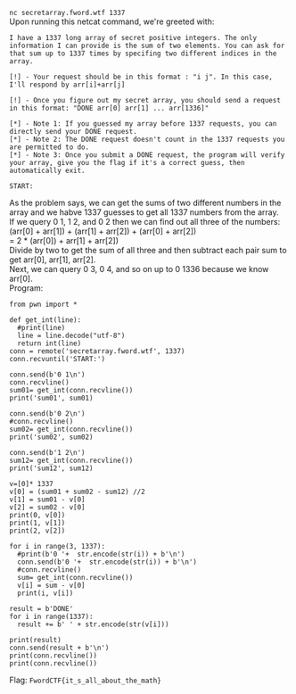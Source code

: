 `nc secretarray.fword.wtf 1337`  
Upon running this netcat command, we're greeted with:
```
I have a 1337 long array of secret positive integers. The only information I can provide is the sum of two elements. You can ask for that sum up to 1337 times by specifing two different indices in the array.

[!] - Your request should be in this format : "i j". In this case, I'll respond by arr[i]+arr[j]

[!] - Once you figure out my secret array, you should send a request in this format: "DONE arr[0] arr[1] ... arr[1336]"

[*] - Note 1: If you guessed my array before 1337 requests, you can directly send your DONE request.
[*] - Note 2: The DONE request doesn't count in the 1337 requests you are permitted to do.
[*] - Note 3: Once you submit a DONE request, the program will verify your array, give you the flag if it's a correct guess, then automatically exit.

START:
```  
As the problem says, we can get the sums of two different numbers in the array and we habve 1337 guesses to get all 1337 numbers from the array.  
If we query 0 1, 1 2, and 0 2 then we can find out all three of the numbers:  
(arr[0] + arr[1]) + (arr[1] + arr[2]) + (arr[0] + arr[2])  
= 2 * (arr[0]) + arr[1] + arr[2])  
Divide by two to get the sum of all three and then subtract each pair sum to get arr[0], arr[1], arr[2].  
Next, we can query 0 3, 0 4, and so on up to 0 1336 because we know arr[0].  
Program:  
```
from pwn import *

def get_int(line):
  #print(line)
  line = line.decode("utf-8") 
  return int(line)
conn = remote('secretarray.fword.wtf', 1337)
conn.recvuntil('START:')

conn.send(b'0 1\n')
conn.recvline()
sum01= get_int(conn.recvline())
print('sum01', sum01)

conn.send(b'0 2\n')
#conn.recvline()
sum02= get_int(conn.recvline())
print('sum02', sum02)

conn.send(b'1 2\n')
sum12= get_int(conn.recvline())
print('sum12', sum12)

v=[0]* 1337
v[0] = (sum01 + sum02 - sum12) //2
v[1] = sum01 - v[0]
v[2] = sum02 - v[0]
print(0, v[0])
print(1, v[1])
print(2, v[2])

for i in range(3, 1337):
  #print(b'0 '+  str.encode(str(i)) + b'\n')
  conn.send(b'0 '+  str.encode(str(i)) + b'\n')
  #conn.recvline()
  sum= get_int(conn.recvline())
  v[i] = sum - v[0]
  print(i, v[i])

result = b'DONE'
for i in range(1337):
  result += b' ' + str.encode(str(v[i]))

print(result)
conn.send(result + b'\n')
print(conn.recvline())
print(conn.recvline())
```

Flag: `FwordCTF{it_s_all_about_the_math}`
